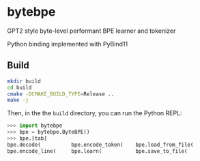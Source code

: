 # bytebpe
GPT2 style byte-level performant BPE learner and tokenizer

Python binding implemented with PyBind11

## Build
```bash
mkdir build
cd build
cmake -DCMAKE_BUILD_TYPE=Release ..
make -j
```
Then, in the the `build` directory, you can run the Python REPL:
```python
>>> import bytebpe
>>> bpe = bytebpe.ByteBPE()
>>> bpe.[tab]
bpe.decode(          bpe.encode_token(    bpe.load_from_file(  
bpe.encode_line(     bpe.learn(           bpe.save_to_file(
```
